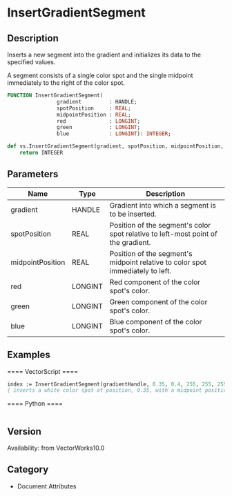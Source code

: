 # InsertGradientSegment

## Description
Inserts a new segment into the gradient and initializes its data to the specified values.

A segment consists of a single color spot and the single midpoint immediately to the right of the color spot.

```pascal
FUNCTION InsertGradientSegment(
				gradient         : HANDLE;
				spotPosition     : REAL;
				midpointPosition : REAL;
				red              : LONGINT;
				green            : LONGINT;
				blue             : LONGINT): INTEGER;
```

```python
def vs.InsertGradientSegment(gradient, spotPosition, midpointPosition, red, green, blue):
    return INTEGER
```

## Parameters
|Name|Type|Description|
|---|---|---|
|gradient|HANDLE|Gradient into which a segment is to be inserted.|
|spotPosition|REAL|Position of the segment's color spot relative to left-most point of the gradient.|(position &gt;= 0.0 and position &lt;= 1.0)|
|midpointPosition|REAL|Position of the segment's midpoint relative to color spot immediately to left.|(position &gt;= 0.0 and position &lt;= 1.0)|
|red|LONGINT|Red component of the color spot's color.|(red &gt;= 0 and red &lt;= 255)|
|green|LONGINT|Green component of the color spot's color.|(green &gt;= 0 and green &lt;= 255)|
|blue|LONGINT|Blue component of the color spot's color.|(blue &gt;= 0 and blue &lt;= 255)|

## Examples
==== VectorScript ====
```pascal
index := InsertGradientSegment(gradientHandle, 0.35, 0.4, 255, 255, 255);
{ inserts a white color spot at position, 0.35, with a midpoint position of 0.4 }
```
==== Python ====
```python

```

## Version
Availability: from VectorWorks10.0

## Category
* Document Attributes


